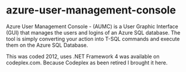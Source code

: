 # azure-user-management-console
Azure User Management Console - (AUMC) is a User Graphic Interface (GUI) that manages the users and logins of an Azure SQL database. The tool is simply converting your action into T-SQL commands and execute them on the Azure SQL Database.

This was coded 2012, uses .NET Framework 4 was available on codeplex.com. Because Codeplex as been retired I brought it here. 
